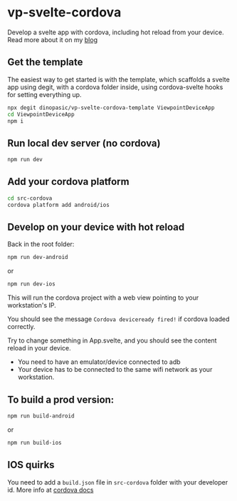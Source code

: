 
# vp-svelte-cordova

Develop a svelte app with cordova, including hot reload from your device.
Read more about it on my [blog](https://www.learningsomethingnew.com/introducing-svelte-cordova-template)

## Get the template

The easiest way to get started is with the template, which scaffolds a svelte app using degit, with a cordova folder inside, using cordova-svelte hooks for setting everything up.

```bash
npx degit dinopasic/vp-svelte-cordova-template ViewpointDeviceApp
cd ViewpointDeviceApp
npm i
```

## Run local dev server (no cordova)

```bash
npm run dev
```

## Add your cordova platform

```bash
cd src-cordova
cordova platform add android/ios
```

## Develop on your device with hot reload

Back in the root folder:
```bash
npm run dev-android
```
or
```bash
npm run dev-ios
```

This will run the cordova project with a web view pointing to your workstation's IP.

You should see the message `Cordova deviceready fired!` if cordova loaded correctly.

Try to change something in App.svelte, and you should see the content reload in your device.

* You need to have an emulator/device connected to adb 
* Your device has to be connected to the same wifi network as your workstation.

## To build a prod version:

```bash
npm run build-android
```
or
```bash
npm run build-ios
```

## IOS quirks

You need to add a `build.json` file in `src-cordova` folder with your developer id. More info at [cordova docs](https://cordova.apache.org/docs/en/latest/guide/platforms/ios/)
